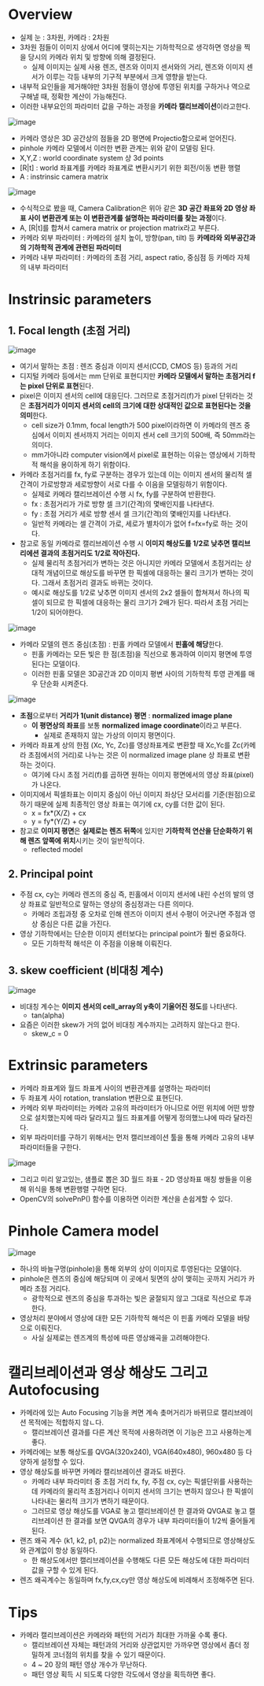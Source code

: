 # Overview
- 실제 눈 : 3차원, 카메라 : 2차원
- 3차원 점들이 이미지 상에서 어디에 맺히는지는 기하학적으로 생각하면 영상을 찍을 당시의 카메라 위치 및 방향에 의해 결정된다.
  - 실제 이미지는 실제 사용 렌즈, 렌즈와 이미지 센서와의 거리, 렌즈와 이미지 센서가 이루는 각등 내부의 기구적 부분에서 크게 영향을 받는다.
- 내부적 요인들을 제거해야만 3차원 점들이 영상에 투영된 위치를 구하거나 역으로 구해낼 때, 정확한 계산이 가능해진다.
- 이러한 내부요인의 파라미터 값을 구하는 과정을 **카메라 캘리브레이션**이라고한다.

![image](https://user-images.githubusercontent.com/69780812/146338283-d30ef26c-7361-4e45-9200-ca51634bbd27.png)
- 카메라 영상은 3D 공간상의 점들을 2D 평면에 Projectio함으로써 얻어진다.
- pinhole 카메라 모델에서 이러한 변환 관계는 위와 같이 모델링 된다.
- X,Y,Z : world coordinate system 상 3d points
- \[R|t] : world 좌표계를 카메라 좌표계로 변환시키기 위한 회전/이동 변환 행렬
- A : instrinsic camera matrix

![image](https://user-images.githubusercontent.com/69780812/146338739-68256e83-8b56-44c7-a0d6-cb45514e4bf0.png)
- 수식적으로 봤을 때, Camera Calibration은 위아 같은 **3D 공간 좌표와 2D 영상 좌표 사이 변환관계 또는 이 변환관계를 설명하는 파라미터를 찾는 과정**이다.
- A, \[R|t]를 합쳐서 camera matrix or projection matrix라고 부른다.
- 카메라 외부 파라미터 : 카메라의 설치 높이, 방향(pan, tilt) 등 **카메라와 외부공간과의 기하학적 관계에 관련된 파라미터**
- 카메라 내부 파라미터 : 카메라의 초점 거리, aspect ratio, 중심점 등 카메라 자체의 내부 파라미터

# Instrinsic parameters
## 1. Focal length (초점 거리)
![image](https://user-images.githubusercontent.com/69780812/146339313-cbcf856a-b0e4-44ac-97a8-8dade22affce.png)
- 여기서 말하는 초점 : 렌즈 중심과 이미지 센서(CCD, CMOS 등) 등과의 거리
- 디지털 카메라 등에서는 mm 단위로 표현디지만 **카메라 모델에서 말하는 초점거리 f는 pixel 단위로 표현**된다.
- pixel은 이미지 센서의 cell에 대응딘다. 그러므로 초점거리(f)가 pixel 단위라는 것은 **초점거리가 이미지 센서의 cell의 크기에 대한 상대적인 값으로 표현된다는 것을 의미**한다.
  - cell size가 0.1mm, focal length가 500 pixel이라하면 이 카메라의 렌즈 중심에서 이미지 센서까지 거리는 이미지 센서 cell 크기의 500배, 즉 50mm라는 의미다.
  - mm가아니라 computer vision에서 pixel로 표현하는 이유는 영상에서 기하학적 해석을 용이하게 하기 위함이다.
- 카메라 초점거리를 fx, fy로 구분하는 경우가 있는데 이는 이미지 센서의 물리적 셀 간격이 가로방향과 세로방향이 서로 다를 수 이음을 모델링하기 위함이다.
  - 실제로 카메라 캘리브레이션 수행 시 fx, fy를 구분하여 반환한다.
  - fx : 초점거리가 가로 방향 셀 크기(간격)의 몇배인지를 나타낸다.
  - fy : 초점 거리가 세로 방향 센서 셀 크기(간격)의 몇배인지를 나타낸다.
  - 일반적 카메라는 셀 간격이 가로, 세로가 별차이가 없어 f=fx=fy로 하는 것이다.
- 참고로 동일 카메라로 캘리브레이션 수행 시 **이미지 해상도를 1/2로 낮추면 캘리브리에션 결과의 초점거리도 1/2로 작아진다.**
  - 실제 물리적 초점거리가 변하는 것은 아니지만 카메라 모델에서 초점거리는 상대적 개념이므로 해상도를 바꾸면 한 픽셀에 대응하는 물리 크기가 변하는 것이다. 그래서 초점거리 결과도 바뀌는 것이다.
  - 예시로 해상도를 1/2로 낮추면 이미지 센서의 2x2 셀들이 합쳐져서 하나의 픽셀이 되므로 한 픽셀에 대응하는 물리 크기가 2배가 된다. 따라서 초점 거리는 1/2이 되어야한다.

![image](https://user-images.githubusercontent.com/69780812/146341975-1f03d408-813b-44b6-a64d-68988ee53f5e.png)
- 카메라 모델의 렌즈 중심(초점) : 핀홀 카메라 모델에서 **핀홀에 해당**한다.
  - 핀홀 카메라는 모든 빛은 한 점(초점)을 직선으로 통과하여 이미지 평면에 투영된다는 모델이다.
  - 이러한 핀홀 모델은 3D공간과  2D 이미지 평변 사이의 기하학적 투영 관계를 매우 단순화 시켜준다.

![image](https://user-images.githubusercontent.com/69780812/146341933-853def1c-d2d0-4452-b5a5-170e954d0518.png)
- **초점**으로부터 **거리가 1(unit distance) 평면** : **normalized image plane**
  - **이 평면상의 좌표**를 보통 **normalized image coordinate**이라고 부른다.
    - 실제로 존재하지 않는 가상의 이미지 평면이다.
- 카메라 좌표계 상의 한점 (Xc, Yc, Zc)를 영상좌표계로 변환할 때 Xc,Yc를 Zc(카메라 초점에서의 거리)로 나누는 것은 이 normalized image plane 상 좌표로 변환하는 것이다.
  - 여기에 다시 초점 거리(f)를 곱하면 원하는 이미지 평면에서의 영상 좌표(pixel)가 나온다.
- 이미지에서 픽셀좌표는 이미지 중심이 아닌 이미지 좌상단 모서리를 기준(원점)으로하기 때문에 실제 최종적인 영상 좌표는 여기에 cx, cy를 더한 값이 된다.
  - x = fx*(X/Z) + cx
  - y = fy*(Y/Z) + cy
- 참고로 **이미지 평면**은 **실제로는 렌즈 뒤쪽**에 있지만 **기하학적 연산을 단순화하기 위해 렌즈 앞쪽에 위치**시키는 것이 일반적이다.
  - reflected model

## 2. Principal point
- 주점 cx, cy는 카메라 렌즈의 중심 즉, 핀홀에서 이미지 센서에 내린 수선의 발의 영상 좌표로 일반적으로 말하는 영상의 중심정과는 다른 의미다.
  - 카메라 조립과정 중 오차로 인해 렌즈아 이미지 센서 수평이 어긋나면 주점과 영상 중심은 다른 값을 가진다.
- 영상 기하학에서는 단순한 이미지 센터보다는 principal point가 훨씬 중요하다.
  - 모든 기하학적 해석은 이 주점을 이용해 이뤄진다.

## 3. skew coefficient (비대칭 계수)
![image](https://user-images.githubusercontent.com/69780812/146493694-a02b1458-b1c4-4aab-96d8-bfb05a0b0b6e.png)
- 비대칭 계수는 **이미지 센서의 cell_array의 y축이 기울어진 정도**를 나타낸다.
  - tan(alpha)
- 요즘은 이러한 skew가 거의 없어 비대칭 계수까지는 고려하지 않는다고 한다.
  - skew_c = 0

# Extrinsic parameters
- 카메라 좌표계와 월드 좌표계 사이의 변환관계를 설명하는 파라미터
- 두 좌표계 사이 rotation, translation 변환으로 표현딘다.
- 카메라 외부 파라미터는 카메라 고유의 파라미터가 아니므로 어떤 위치에 어떤 방향으로 설치했는지에 따라 달라지고 월드 좌표계를 어떻게 정의했느냐에 따라 달라진다.
- 외부 파라미터를 구하기 위해서는 먼저 캘리브레이션 툴을 통해 카메라 고유의 내부 파라미터들을 구한다.

![image](https://user-images.githubusercontent.com/69780812/146494020-98f8dd22-6966-4fdf-831b-8cf1909f7011.png)
- 그리고 미리 알고있는, 샘플로 뽑은 3D 월드 좌표 - 2D 영상좌표 매칭 쌍들을 이용해 위식을 통해 변환행렬 구하면 된다.
- OpenCV의 solvePnP() 함수를 이용하면 이러한 계산을 손쉽게할 수 있다.

# Pinhole Camera model
![image](https://user-images.githubusercontent.com/69780812/146633462-ef0bb518-dadd-43d8-b359-5b0587fd361f.png)
- 하나의 바늘구멍(pinhole)을 통해 외부의 상이 이미지로 투영된다는 모델이다.
- pinhole은 렌즈의 중심에 해당되며 이 곳에서 뒷면의 상이 맺히는 곳까지 거리가 카메라 초점 거리다.
  - 광학적으로 렌즈의 중심을 투과하는 빛은 굴절되지 않고 그대로 직선으로 투과한다.
- 영상처리 분야에서 영상에 대한 모든 기하학적 해석은 이 핀홀 카메라 모델을 바탕으로 이뤄진다.
  - 사실 실제로는 렌즈계의 특성에 따른 영상왜곡을 고려해야한다.

# 캘리브레이션과 영상 해상도 그리고 Autofocusing
- 카메라에 있는 Auto Focusing 기능을 켜면 계속 촞머거리가 바뀌므로 캘리브레이션 목적에는 적합하지 않ㄴ다.
  - 캘리브레이션 결과를 다른 계산 목적에 사용하려면 이 기능은 끄고 사용하는게 좋다.
- 카메라에는 보통 해상도를 QVGA(320x240), VGA(640x480), 960x480 등 다양하게 설정할 수 있다.
- 영상 해상도를 바꾸면 카메라 캘리브레이션 결과도 바뀐다.
  - 카메라 내부 파라미터 중 초점 거리 fx, fy, 주점 cx, cy는 픽셀단위를 사용하는데 카메라의 물리적 초점거리나 이미지 센서의 크기는 변하지 않으나 한 픽셀이 나타내는 물리적 크기가 변하기 때문이다.
  - 그러므로 영상 해상도를 VGA로 놓고 캘리브레이션 한 결과와 QVGA로 놓고 캘리브레이션 한 결과를 보면 QVGA의 경우가 내부 파라미터들이 1/2씩 줄어들게 된다.
- 랜즈 왜곡 계수 (k1, k2, p1, p2)는 normalized 좌표계에서 수행되므로 영상해상도와 관계없이 항상 동일하다.
  - 한 해상도에서만 캘리브레이션을 수행해도 다른 모든 해상도에 대한 파라미터 값을 구할 수 있게 된다.
- 렌즈 왜곡계수는 동일하며 fx,fy,cx,cy만 영상 해상도에 비례해서 조정해주면 된다.

# Tips
- 카메라 캘리브레이션은 카메라와 패턴의 거리가 최대한 가까울 수록 좋다.
  - 캘리브레이션 자체는 패턴과의 거리와 상관없지만 가까우면 영상에서 좀더 정밀하게 코너점의 위치를 찾을 수 있기 때문이다.
  - 4 ~ 20 장의 패턴 영상 개수가 무난하다.
  - 패턴 영상 획득 시 되도록 다양한 각도에서 영상을 획득하면 좋다.